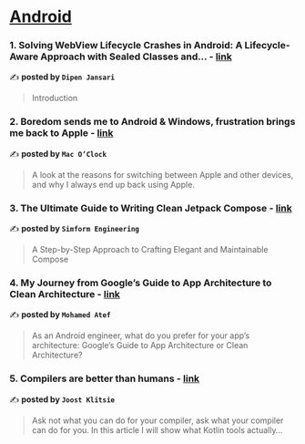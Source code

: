 
<h1><a href=https://medium.com/tag/android/recommended target="_blank" rel="noopener noreferrer">Android</a></h1>
<h3>1. Solving WebView Lifecycle Crashes in Android: A Lifecycle-Aware Approach with Sealed Classes and… - <a href="https://medium.com/@drjansari/solving-webview-lifecycle-crashes-in-android-a-lifecycle-aware-approach-with-sealed-classes-and-d457db391461" target="_blank" rel="noopener noreferrer">link</a></h3>

✍️ **posted by `Dipen Jansari`**

<blockquote>Introduction</blockquote>

<h3>2. Boredom sends me to Android & Windows, frustration brings me back to Apple - <a href="https://medium.com/macoclock/boredom-sends-me-to-android-windows-frustration-brings-me-back-to-apple-52e2be847328" target="_blank" rel="noopener noreferrer">link</a></h3>

✍️ **posted by `Mac O’Clock`**

<blockquote>A look at the reasons for switching between Apple and other devices, and why I always end up back using Apple.</blockquote>

<h3>3. The Ultimate Guide to Writing Clean Jetpack Compose - <a href="https://medium.com/simform-engineering/the-ultimate-guide-to-writing-clean-jetpack-compose-254db92cb4df" target="_blank" rel="noopener noreferrer">link</a></h3>

✍️ **posted by `Simform Engineering`**

<blockquote>A Step-by-Step Approach to Crafting Elegant and Maintainable Compose</blockquote>

<h3>4. My Journey from Google’s Guide to App Architecture to Clean Architecture - <a href="https://medium.com/@motefa1/my-journey-from-googles-guide-to-app-architecture-to-clean-architecture-3d2ff606efd4" target="_blank" rel="noopener noreferrer">link</a></h3>

✍️ **posted by `Mohamed Atef`**

<blockquote>As an Android engineer, what do you prefer for your app’s architecture: Google’s Guide to App Architecture or Clean Architecture?</blockquote>

<h3>5. Compilers are better than humans - <a href="https://medium.com/@joostklitsie/compilers-are-better-than-humans-216e84e2dda4" target="_blank" rel="noopener noreferrer">link</a></h3>

✍️ **posted by `Joost Klitsie`**

<blockquote>Ask not what you can do for your compiler, ask what your compiler can do for you. In this article I will show what Kotlin tools actually…</blockquote>

